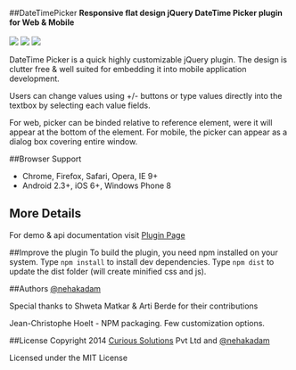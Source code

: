 ##DateTimePicker 
**Responsive flat design jQuery DateTime Picker plugin for Web & Mobile**
<br /><br />
![](https://raw.github.com/CuriousSolutions/DateTimePicker/gh-pages/images/dp-screenshot.png)
![](https://raw.github.com/CuriousSolutions/DateTimePicker/gh-pages/images/tp-screenshot.png)
![](https://raw.github.com/CuriousSolutions/DateTimePicker/gh-pages/images/dtp-screenshot.png)

DateTime Picker is a quick highly customizable jQuery plugin. The design is clutter free & well suited for embedding it into mobile application development.

Users can change values using +/- buttons or type values directly into the textbox by selecting each value fields. 

For web, picker can be binded relative to reference element, were it will appear at the bottom of the element. For mobile, the picker can appear as a dialog box covering entire window. 

##Browser Support
- Chrome, Firefox, Safari, Opera, IE 9+
- Android 2.3+, iOS 6+, Windows Phone 8

## More Details
For demo & api documentation visit [Plugin Page](http://curioussolutions.github.io/DateTimePicker/ "DateTime Picker Plugin
Details")

##Improve the plugin
To build the plugin, you need npm installed on your system. Type `npm install` to install dev dependencies. Type `npm dist` to update the dist folder (will create minified css and js).

##Authors
[@nehakadam](https://github.com/nehakadam)

Special thanks to Shweta Matkar & Arti Berde for their contributions

Jean-Christophe Hoelt - NPM packaging. Few customization options.

##License
Copyright 2014 [Curious Solutions](https://github.com/CuriousSolutions) Pvt Ltd and [@nehakadam](https://github.com/nehakadam)

Licensed under the MIT License
